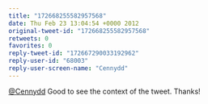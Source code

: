 ```yaml
---
title: "172668255582957568"
date: Thu Feb 23 13:04:54 +0000 2012
original-tweet-id: "172668255582957568"
retweets: 0
favorites: 0
reply-tweet-id: "172667290033192962"
reply-user-id: "68003"
reply-user-screen-name: "Cennydd"
---
```

<a href="https://twitter.com/Cennydd">@Cennydd</a> Good to see the context of the tweet. Thanks!
